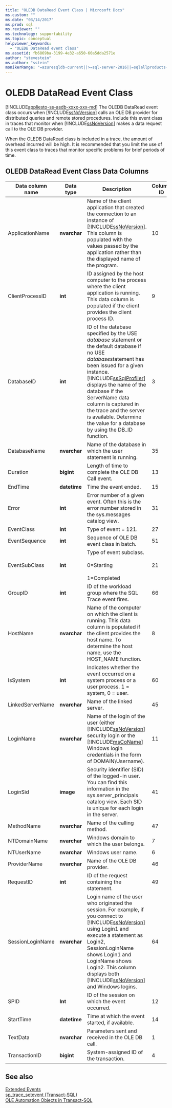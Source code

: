 ```yaml
---
title: "OLEDB DataRead Event Class | Microsoft Docs"
ms.custom: ""
ms.date: "03/14/2017"
ms.prod: sql
ms.reviewer: ""
ms.technology: supportability
ms.topic: conceptual
helpviewer_keywords: 
  - "OLEDB DataRead event class"
ms.assetid: fb6869ba-3199-4e32-a650-60a5dda2571e
author: "stevestein"
ms.author: "sstein"
monikerRange: "=azuresqldb-current||>=sql-server-2016||=sqlallproducts-allversions||>=sql-server-linux-2017||=azuresqldb-mi-current"
---
```

# OLEDB DataRead Event Class
[!INCLUDE[appliesto-ss-asdb-xxxx-xxx-md](../../includes/appliesto-ss-asdb-xxxx-xxx-md.md)]
  The OLEDB DataRead event class occurs when [!INCLUDE[ssNoVersion](../../includes/ssnoversion-md.md)] calls an OLE DB provider for distributed queries and remote stored procedures. Include this event class in traces that monitor when [!INCLUDE[ssNoVersion](../../includes/ssnoversion-md.md)] makes a data request call to the OLE DB provider.  
  
 When the OLEDB DataRead class is included in a trace, the amount of overhead incurred will be high. It is recommended that you limit the use of this event class to traces that monitor specific problems for brief periods of time.  
  
## OLEDB DataRead Event Class Data Columns  
  
|Data column name|Data type|Description|Column ID|Filterable|  
|----------------------|---------------|-----------------|---------------|----------------|  
|ApplicationName|**nvarchar**|Name of the client application that created the connection to an instance of [!INCLUDE[ssNoVersion](../../includes/ssnoversion-md.md)]. This column is populated with the values passed by the application rather than the displayed name of the program.|10|Yes|  
|ClientProcessID|**int**|ID assigned by the host computer to the process where the client application is running. This data column is populated if the client provides the client process ID.|9|Yes|  
|DatabaseID|**int**|ID of the database specified by the USE *database* statement or the default database if no USE *database*statement has been issued for a given instance. [!INCLUDE[ssSqlProfiler](../../includes/sssqlprofiler-md.md)] displays the name of the database if the ServerName data column is captured in the trace and the server is available. Determine the value for a database by using the DB_ID function.|3|Yes|  
|DatabaseName|**nvarchar**|Name of the database in which the user statement is running.|35|Yes|  
|Duration|**bigint**|Length of time to complete the OLE DB Call event.|13|No|  
|EndTime|**datetime**|Time the event ended.|15|Yes|  
|Error|**int**|Error number of a given event. Often this is the error number stored in the sys.messages catalog view.|31|Yes|  
|EventClass|**int**|Type of event = 121.|27|No|  
|EventSequence|**int**|Sequence of OLE DB event class in batch.|51|No|  
|EventSubClass|**int**|Type of event subclass.<br /><br /> 0=Starting<br /><br /> 1=Completed|21|No|  
|GroupID|**int**|ID of the workload group where the SQL Trace event fires.|66|Yes|  
|HostName|**nvarchar**|Name of the computer on which the client is running. This data column is populated if the client provides the host name. To determine the host name, use the HOST_NAME function.|8|Yes|  
|IsSystem|**int**|Indicates whether the event occurred on a system process or a user process. 1 = system, 0 = user.|60|Yes|  
|LinkedServerName|**nvarchar**|Name of the linked server.|45|Yes|  
|LoginName|**nvarchar**|Name of the login of the user (either [!INCLUDE[ssNoVersion](../../includes/ssnoversion-md.md)] security login or the [!INCLUDE[msCoName](../../includes/msconame-md.md)] Windows login credentials in the form of DOMAIN\Username).|11|Yes|  
|LoginSid|**image**|Security identifier (SID) of the logged-in user. You can find this information in the sys.server_principals catalog view. Each SID is unique for each login in the server.|41|Yes|  
|MethodName|**nvarchar**|Name of the calling method.|47|No|  
|NTDomainName|**nvarchar**|Windows domain to which the user belongs.|7|Yes|  
|NTUserName|**nvarchar**|Windows user name.|6|Yes|  
|ProviderName|**nvarchar**|Name of the OLE DB provider.|46|Yes|  
|RequestID|**int**|ID of the request containing the statement.|49|Yes|  
|SessionLoginName|**nvarchar**|Login name of the user who originated the session. For example, if you connect to [!INCLUDE[ssNoVersion](../../includes/ssnoversion-md.md)] using Login1 and execute a statement as Login2, SessionLoginName shows Login1 and LoginName shows Login2. This column displays both [!INCLUDE[ssNoVersion](../../includes/ssnoversion-md.md)] and Windows logins.|64|Yes|  
|SPID|**Int**|ID of the session on which the event occurred.|12|Yes|  
|StartTime|**datetime**|Time at which the event started, if available.|14|Yes|  
|TextData|**nvarchar**|Parameters sent and received in the OLE DB call.|1|No|  
|TransactionID|**bigint**|System-assigned ID of the transaction.|4|Yes|  
  
## See also  
 [Extended Events](../../relational-databases/extended-events/extended-events.md)   
 [sp_trace_setevent &#40;Transact-SQL&#41;](../../relational-databases/system-stored-procedures/sp-trace-setevent-transact-sql.md)   
 [OLE Automation Objects in Transact-SQL](../../relational-databases/stored-procedures/ole-automation-objects-in-transact-sql.md)  
  
  

